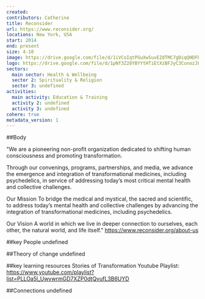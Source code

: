 ```yaml
---
created:
contributors: Catherine
title: Reconsider
url: https://www.reconsider.org/
locations: New York, USA
start: 2014
end: present
size: 4-10
image: https://drive.google.com/file/d/1iVCoIqtPGuXw5uvEZdTMC7gDiqQHDFPl/view?usp=drive_link
logo: https://drive.google.com/file/d/1pNf3Z28YBYYtHTiEtXzBFJyC3CunozJL/view?usp=drive_link
sectors:
  main sector: Health & Wellbeing
  sector 2: Spirituality & Religion
  sector 3: undefined
activities: 
  main activity: Education & Training
  activity 2: undefined
  activity 3: undefined
cohere: true
metadata_version: 1
---
```



##Body

"We are a pioneering non-profit organization dedicated to shifting human consciousness and promoting transformation.

Through our convenings, programs, partnerships, and media, we advance the emergence and integration of transformational medicines, including psychedelics, in service of addressing today’s most critical mental health and collective challenges.

Our Mission
To bridge the medical and mystical, the sacred and scientific, to address today’s mental health and collective challenges by advancing the integration of transformational medicines, including psychedelics.

Our Vision
A world in which we live in deeper connection to ourselves, each other, the natural world, and life itself."
https://www.reconsider.org/about-us 


##key People
undefined

##Theory of change
undefined

##key learning resources
Stories of Transformation Youtube Playlist: https://www.youtube.com/playlist?list=PLLOa5l_UwvwrmGD7XZP0dtQvufL3B6UYD 

##Connections
undefined

